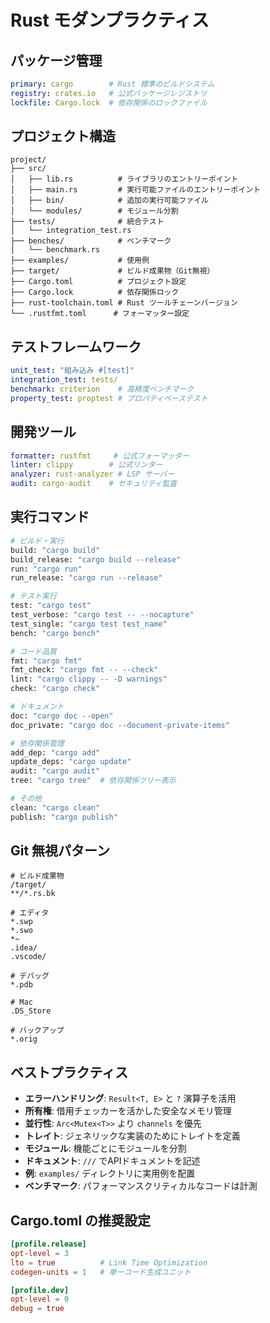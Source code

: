 # Rust モダンプラクティス

## パッケージ管理

```yaml
primary: cargo        # Rust 標準のビルドシステム
registry: crates.io   # 公式パッケージレジストリ
lockfile: Cargo.lock  # 依存関係のロックファイル
```

## プロジェクト構造

```text
project/
├── src/
│   ├── lib.rs          # ライブラリのエントリーポイント
│   ├── main.rs         # 実行可能ファイルのエントリーポイント
│   ├── bin/            # 追加の実行可能ファイル
│   └── modules/        # モジュール分割
├── tests/              # 統合テスト
│   └── integration_test.rs
├── benches/            # ベンチマーク
│   └── benchmark.rs
├── examples/           # 使用例
├── target/             # ビルド成果物（Git無視）
├── Cargo.toml          # プロジェクト設定
├── Cargo.lock          # 依存関係ロック
├── rust-toolchain.toml # Rust ツールチェーンバージョン
└── .rustfmt.toml      # フォーマッター設定
```

## テストフレームワーク

```yaml
unit_test: "組み込み #[test]"
integration_test: tests/
benchmark: criterion    # 高精度ベンチマーク
property_test: proptest # プロパティベーステスト
```

## 開発ツール

```yaml
formatter: rustfmt     # 公式フォーマッター
linter: clippy        # 公式リンター
analyzer: rust-analyzer # LSP サーバー
audit: cargo-audit    # セキュリティ監査
```

## 実行コマンド

```bash
# ビルド・実行
build: "cargo build"
build_release: "cargo build --release"
run: "cargo run"
run_release: "cargo run --release"

# テスト実行
test: "cargo test"
test_verbose: "cargo test -- --nocapture"
test_single: "cargo test test_name"
bench: "cargo bench"

# コード品質
fmt: "cargo fmt"
fmt_check: "cargo fmt -- --check"
lint: "cargo clippy -- -D warnings"
check: "cargo check"

# ドキュメント
doc: "cargo doc --open"
doc_private: "cargo doc --document-private-items"

# 依存関係管理
add_dep: "cargo add"
update_deps: "cargo update"
audit: "cargo audit"
tree: "cargo tree"  # 依存関係ツリー表示

# その他
clean: "cargo clean"
publish: "cargo publish"
```

## Git 無視パターン

```gitignore
# ビルド成果物
/target/
**/*.rs.bk

# エディタ
*.swp
*.swo
*~
.idea/
.vscode/

# デバッグ
*.pdb

# Mac
.DS_Store

# バックアップ
*.orig
```

## ベストプラクティス

- **エラーハンドリング**: `Result<T, E>` と `?` 演算子を活用
- **所有権**: 借用チェッカーを活かした安全なメモリ管理
- **並行性**: `Arc<Mutex<T>>` より `channels` を優先
- **トレイト**: ジェネリックな実装のためにトレイトを定義
- **モジュール**: 機能ごとにモジュールを分割
- **ドキュメント**: `///` でAPIドキュメントを記述
- **例**: `examples/` ディレクトリに実用例を配置
- **ベンチマーク**: パフォーマンスクリティカルなコードは計測

## Cargo.toml の推奨設定

```toml
[profile.release]
opt-level = 3
lto = true          # Link Time Optimization
codegen-units = 1   # 単一コード生成ユニット

[profile.dev]
opt-level = 0
debug = true
```
